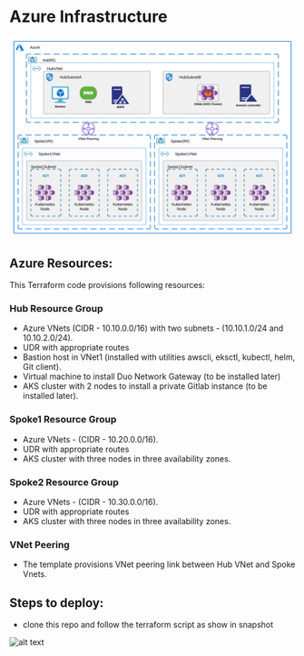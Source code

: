 # Azure Infrastructure
![alt text](https://github.com/cisco-security/Cisco-Validated-Designs/blob/master/safe-cloud-caas-azure/images/Azure-Infra-0.svg)

## Azure Resources:  
This Terraform code provisions following resources:   
### Hub Resource Group
  - Azure VNets (CIDR - 10.10.0.0/16) with two subnets - (10.10.1.0/24 and 10.10.2.0/24).
  - UDR with appropriate routes
  - Bastion host in VNet1 (installed with utilities awscli, eksctl, kubectl, helm, Git client).
  - Virtual machine to install Duo Network Gateway (to be installed later)
  - AKS cluster with 2 nodes to install a private Gitlab instance (to be installed later).

### Spoke1 Resource Group
  - Azure VNets - (CIDR - 10.20.0.0/16).
  - UDR with appropriate routes
  - AKS cluster with three nodes in three availability zones.

### Spoke2 Resource Group
  - Azure VNets - (CIDR - 10.30.0.0/16).
  - UDR with appropriate routes
  - AKS cluster with three nodes in three availability zones.

### VNet Peering
  - The template provisions VNet peering link between Hub VNet and Spoke Vnets.

## Steps to deploy:  
  - clone this repo and follow the terraform script as show in snapshot

![alt text](https://github.com/amansin0504/aws-cloudnative-cvd/blob/main/aws-vpc-infrastructure/Images/tfmoutput.png)
